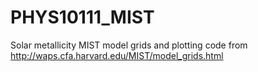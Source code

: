 # PHYS10111_MIST
Solar metallicity MIST model grids and plotting code from http://waps.cfa.harvard.edu/MIST/model_grids.html
